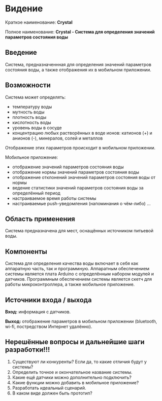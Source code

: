 #  Видение
Краткое наименование: **Crystal**

Полное наименование: **Crystal - Система для определения значений параметров состояния воды**

## Введение
Cистема, предназначеннная для определения значений параметров состояния воды, а также отображения их в мобильном приложении. 

## Возможности
Система может определять:
- температуру воды
- мутность воды
- плотность воды
- кислотность воды
- уровень воды в сосуде
- концентрацию любых растворённых в воде ионов: катионов (+) и анионов (-), минералов, солей и металлов

Отображение этих параметров происходит в мобильном приложении.

Мобильное приложение:
- отображение значений параметров состояния воды
- отображение нормы значений параметров состояния воды
- отображение отклонений значений параметров состояния воды от нормы
- ведение статистики значений параметров состояния воды за определённый период
- настраиваемое время работы системы
- настраиваемые push-уведомления (напоминания о чём-либо)
...

## Область применения
Система предназначена для мест, оснащённых источником питьевой воды.

## Компоненты
Система для определения качества воды включает в себя как аппаратную часть, так и программную. Аппаратным обеспечением системы является плата Arduino с определённым набором модулей и датчиков. Программным обеспечением системы является скетч для работы микроконтроллера, а также мобильное приложение.

## Источники входа / выхода
**Вход:** информация с датчиков.

**Выход:** отображение параметров в мобильном приложении (bluetooth, wi-fi, постредством Интернет удалённо).

## Нерешённые вопросы и дальнейшие шаги разработки!!!
1. Существуют ли конкуренты? Если да, то какие отличия будут у системы?
2. Определить точное и окончательное название системы.
3. Какие ещё датчики можно дополнительно подключить?
4. Какие функции можно добавить в мобильное приложение?
5. Разработать идеальный сценарий.
6. В каком виде должен быть прототип?
